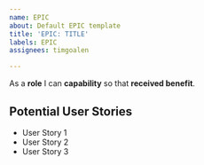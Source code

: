 ```yaml
---
name: EPIC
about: Default EPIC template
title: 'EPIC: TITLE'
labels: EPIC
assignees: timgoalen

---
```


As a **role** I can **capability** so that **received benefit**.

## Potential User Stories
* User Story 1
* User Story 2
* User Story 3
